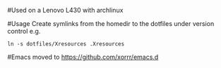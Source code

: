 #Used on a Lenovo L430 with archlinux

#Usage
Create symlinks from the homedir to the dotfiles under version control e.g.

    ln -s dotfiles/Xresources .Xresources

#Emacs
moved to https://github.com/xorrr/emacs.d

